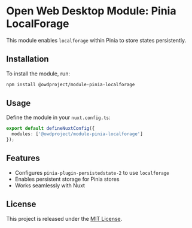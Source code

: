# Open Web Desktop Module: Pinia LocalForage

This module enables `localforage` within Pinia to store states persistently.

## Installation

To install the module, run:

```sh
npm install @owdproject/module-pinia-localforage
```

## Usage

Define the module in your `nuxt.config.ts`:

```ts
export default defineNuxtConfig({
  modules: ['@owdproject/module-pinia-localforage']
});
```

## Features
- Configures `pinia-plugin-persistedstate-2` to use `localforage`
- Enables persistent storage for Pinia stores
- Works seamlessly with Nuxt

## License
This project is released under the [MIT License](LICENSE).

